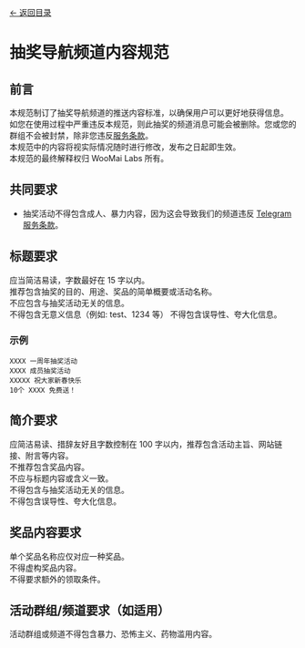 [<- 返回目录](index.md)

# 抽奖导航频道内容规范

## 前言

本规范制订了抽奖导航频道的推送内容标准，以确保用户可以更好地获得信息。<br>
如您在使用过程中严重违反本规范，则此抽奖的频道消息可能会被删除。您或您的群组不会被封禁，除非您违反[服务条款](./tos.md)。<br>
本规范中的内容将视实际情况随时进行修改，发布之日起即生效。<br>
本规范的最终解释权归 WooMai Labs 所有。

## 共同要求

* 抽奖活动不得包含成人、暴力内容，因为这会导致我们的频道违反 [Telegram 服务条款](https://telegram.org/tos)。

## 标题要求

应当简洁易读，字数最好在 15 字以内。<br>
推荐包含抽奖的目的、用途、奖品的简单概要或活动名称。<br>
不应包含与抽奖活动无关的信息。<br>
不得包含无意义信息（例如: test、1234 等）
不得包含误导性、夸大化信息。<br>

### 示例

``` 
XXXX 一周年抽奖活动
XXXX 成员抽奖活动
XXXXX 祝大家新春快乐
10个 XXXX 免费送！
```

## 简介要求

应简洁易读、措辞友好且字数控制在 100 字以内，推荐包含活动主旨、网站链接、附言等内容。<br>
不推荐包含奖品内容。<br>
不应与标题内容或含义一致。<br>
不得包含与抽奖活动无关的信息。<br>
不得包含误导性、夸大化信息。<br>
 
## 奖品内容要求

单个奖品名称应仅对应一种奖品。<br>
不得虚构奖品内容。<br>
不得要求额外的领取条件。<br>

## 活动群组/频道要求（如适用）

活动群组或频道不得包含暴力、恐怖主义、药物滥用内容。<br>
